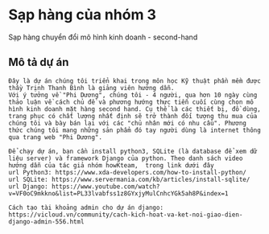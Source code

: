 # Sạp hàng của nhóm 3
Sạp hàng chuyển đổi mô hình kinh doanh - second-hand

## Mô tả dự án
	Đây là dự án chúng tôi triển khai trong môn học Kỹ thuật phần mềm được thầy Trịnh Thanh Bình là giảng viên hướng dẫn.
	Với ý tưởng về "Phi Dương", chúng tôi - 4 người, qua hơn 10 ngày cùng thảo luận về cách chủ đề và phương hướng thực tiễn cuối cùng chọn mô hình kinh doanh mặt hàng second hand. Cụ thể là các thiết bị, đồ dùng, trang phục có chất lượng nhất định sẽ trở thành đối tượng thu mua của chúng tôi và bày bán lại với các "chủ nhân mới có nhu cầu". Phương thức chúng tôi mang những sản phẩm đó tay người dùng là internet thông qua trang web "Phi Dương".

	Để chạy dự án, bạn cần install python3, SQLite (là database để xem dữ liệu server) và framework Django của python. Theo danh sách video hướng dẫn của tác giả nhóm howKteam,  trong link dưới đây
	url Python3: https://www.xda-developers.com/how-to-install-python/
	url SQLite: https://www.servermania.com/kb/articles/install-sqlite/
	url Django: https://www.youtube.com/watch?v=VF0oC9mkkno&list=PL33lvabfss1z8GYxjyMulCnhcYGk5ah8P&index=1
	
	Cách tạo tài khoảng admin cho dự án django:
	https://vicloud.vn/community/cach-kich-hoat-va-ket-noi-giao-dien-django-admin-556.html
